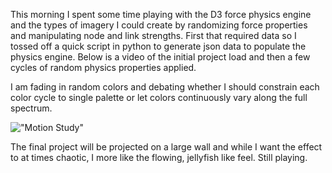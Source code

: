 This morning I spent some time playing with the D3 force physics engine and the types of imagery I could create by randomizing force properties and manipulating node and link strengths.  First that required data so I tossed off a quick script in python to generate json data to populate the physics engine.  Below is a video of the initial project load and then a few cycles of random physics properties applied.  

I am fading in random colors and debating whether I should constrain each color cycle to single palette or let colors continuously vary along the full spectrum.  

!["Motion Study"](https://www.youtube.com/watch?v=szj0bcowHrE "Motion Study") 

The final project will be projected on a large wall and while I want the effect to at times chaotic, I more like the flowing, jellyfish like feel.  Still playing.  

